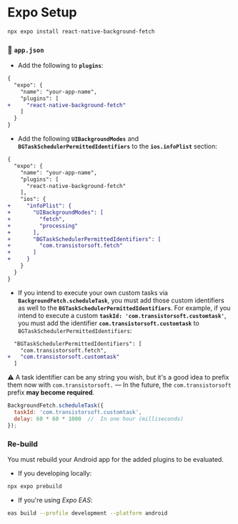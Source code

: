 # Expo Setup

```bash
npx expo install react-native-background-fetch
```

### :open_file_folder: **`app.json`**

- Add the following to __`plugins`__:

```diff
{
  "expo": {
    "name": "your-app-name",
    "plugins": [
+     "react-native-background-fetch"
    ]
  }
}
```

- Add the following __`UIBackgroundModes`__ and __`BGTaskSchedulerPermittedIdentifiers`__ to the __`ios.infoPlist`__ section:


```diff
{
  "expo": {
    "name": "your-app-name",
    "plugins": [
      "react-native-background-fetch"
    ],
    "ios": {
+     "infoPlist": {
+       "UIBackgroundModes": [
+         "fetch",
+         "processing"
+       ],
+       "BGTaskSchedulerPermittedIdentifiers": [
+         "com.transistorsoft.fetch"
+       ]
+     }
    }
  }
}
```

- If you intend to execute your own custom tasks via **`BackgroundFetch.scheduleTask`**, you must add those custom identifiers as well to the __`BGTaskSchedulerPermittedIdentifiers`__.  For example, if you intend to execute a custom **`taskId: 'com.transistorsoft.customtask'`**, you must add the identifier **`com.transistorsoft.customtask`** to `BGTaskSchedulerPermittedIdentifiers`:

```diff
  "BGTaskSchedulerPermittedIdentifiers": [
    "com.transistorsoft.fetch",
+   "com.transistorsoft.customtask"
  ]
```

:warning: A task identifier can be any string you wish, but it's a good idea to prefix them now with `com.transistorsoft.` &mdash;  In the future, the `com.transistorsoft` prefix **may become required**.

```javascript
BackgroundFetch.scheduleTask({
  taskId: 'com.transistorsoft.customtask',
  delay: 60 * 60 * 1000  //  In one hour (milliseconds)
});
```

### Re-build

You must rebuild your Android app for the added plugins to be evaluated.

- If you developing locally:

```bash
npx expo prebuild
```

- If you're using *Expo EAS*:
```bash
eas build --profile development --platform android
```


